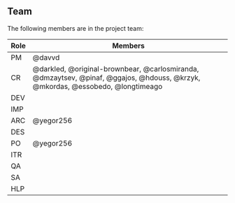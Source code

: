 ## Team

The following members are in the project team:

Role | Members
---|---
PM | @davvd
CR | @darkled, @original-brownbear, @carlosmiranda, @dmzaytsev, @pinaf, @ggajos, @hdouss, @krzyk, @mkordas, @essobedo, @longtimeago
DEV | 
IMP | 
ARC | @yegor256
DES | 
PO | @yegor256
ITR | 
QA | 
SA | 
HLP | 
